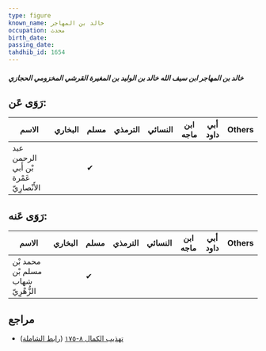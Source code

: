 ```yaml
---
type: figure
known_name: خالد بن المهاجر
occupation: محدث
birth_date:
passing_date:
tahdhib_id: 1654
---
```

##### خالد بن المهاجر ابن سيف الله خالد بن الوليد بن المغيرة القرشي المخزومي الحجازي

## رَوَى عَن:
| الاسم                                   | البخاري | مسلم | الترمذي | النسائي | ابن ماجه | أبي داود | Others |
| --------------------------------------- | ------- | ---- | ------- | ------- | -------- | -------- | ------ |
| عبد الرحمن بْن أَبي عَمْرة الأَنْصارِيّ |         | ✔    |         |         |          |          |        |
## رَوَى عَنه:
| الاسم                              | البخاري | مسلم | الترمذي | النسائي | ابن ماجه | أبي داود | Others |
| ---------------------------------- | ------- | ---- | ------- | ------- | -------- | -------- | ------ |
| محمد بْن مسلم بْن شهاب الزُّهْرِيّ |         | ✔    |         |         |          |          |        |
## مراجع
- [تهذيب الكمال ٨-١٧٥](obsidian://open?vault=Tahdhib-al-Kamal&file=Figures/١٦٥٤-خالد%20بن%20المهاجر%20ابن%20سيف%20الله%20خالد%20بن%20الوليد%20بن%20المغيرة%20القرشي%20المخزومي%20الحجازي) ([رابط الشاملة](https://shamela.ws/book/3722/3886))
